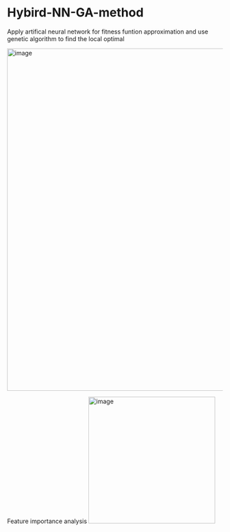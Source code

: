 # Hybird-NN-GA-method
Apply artifical neural network for fitness funtion approximation and use genetic algorithm to find the local optimal



<img width="800" alt="image" src="https://github.com/user-attachments/assets/d5f6a639-950a-4077-b392-7dc6bd4d35dc">

Feature importance analysis
<img width="296" alt="image" src="https://github.com/user-attachments/assets/d4588475-5c24-4e8e-a251-444cbc76f598">

